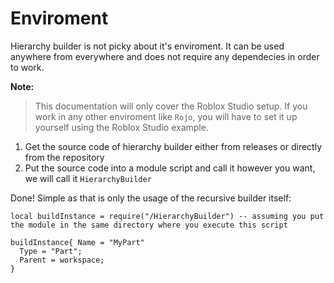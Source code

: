 # Enviroment

Hierarchy builder is not picky about it's enviroment. It can be used anywhere from everywhere and does not require any dependecies in order to work.

**Note:**
> This documentation will only cover the Roblox Studio setup. If you work in any other enviroment like `Rojo`, you will have to set it up yourself using the Roblox Studio example.

1. Get the source code of hierarchy builder either from releases or directly from the repository
2. Put the source code into a module script and call it however you want, we will call it `HierarchyBuilder`

Done! Simple as that is only the usage of the recursive builder itself:

```luau
local buildInstance = require("/HierarchyBuilder") -- assuming you put the module in the same directory where you execute this script

buildInstance{ Name = "MyPart"
  Type = "Part";
  Parent = workspace;
}
```
